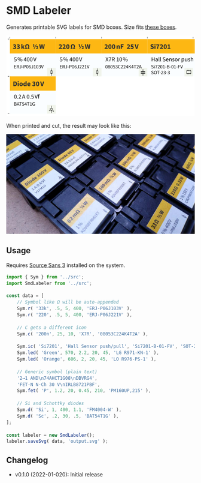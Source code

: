 # SMD Labeler

Generates printable SVG labels for SMD boxes. Size fits [these boxes][ww-esd1].

![](doc/sample-labels.png)

When printed and cut, the result may look like this:

![](doc/esd-boxes.jpg)

## Usage

Requires [Source Sans 3][ss3] installed on the system.

```ts
import { Sym } from '../src';
import SmdLabeler from '../src';

const data = [
    // Symbol like Ω will be auto-appended
    Sym.r( '33k', .5, 5, 400, 'ERJ-P06J103V' ),
    Sym.r( '220', .5, 5, 400, 'ERJ-P06J221V' ),
    
    // C gets a different icon
    Sym.c( '200n', 25, 10, 'X7R', '08053C224K4T2A' ),
    
    Sym.ic( 'Si7201', 'Hall Sensor push/pull', 'Si7201-B-01-FV', 'SOT-23-3' ),
    Sym.led( 'Green', 570, 2.2, 20, 45, 'LG R971-KN-1' ),
    Sym.led( 'Orange', 606, 2, 20, 45, 'LO R976-PS-1' ),
    
    // Generic symbol (plain text)
    '2→1 AND\n74AHCT1G08\nDBVRG4',
    'FET-N N-Ch 30 V\nIRLB8721PBF',
    Sym.fet( 'P', 1.2, 20, 0.45, 210, 'PM160UP,215' ),
    
    // Si and Schottky diodes
    Sym.d( 'Si', 1, 400, 1.1, 'FM4004-W' ),
    Sym.d( 'Sc', .2, 30, .5, 'BAT54T1G' ),
];

const labeler = new SmdLabeler();
labeler.saveSvg( data, 'output.svg' );
```

## Changelog

* v0.1.0 (2022-01-020): Initial release

[ww-esd1]: https://www.reichelt.com/ch/de/esd-smd-klappbox-16-x-12-x-15-mm-deckel-schwarz-esd-box-1-sw-sw-p60405.html
[ss3]: https://github.com/adobe-fonts/source-sans
